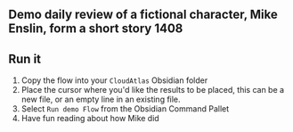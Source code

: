 ## Demo daily review of a fictional character, Mike Enslin, form a short story 1408

## Run it

1. Copy the flow into your `CloudAtlas` Obsidian folder
2. Place the cursor where you'd like the results to be placed, this can be a new file, or an empty line in an existing file.
3. Select `Run demo Flow` from the Obsidian Command Pallet
4. Have fun reading about how Mike did